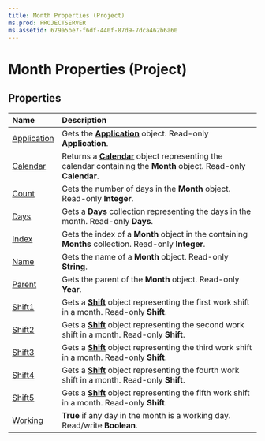 ```yaml
---
title: Month Properties (Project)
ms.prod: PROJECTSERVER
ms.assetid: 679a5be7-f6df-440f-87d9-7dca462b6a60
---
```



# Month Properties (Project)

## Properties



|**Name**|**Description**|
|:-----|:-----|
|[Application](month-application-property-project.md)|Gets the  **[Application](application-object-project.md)** object. Read-only **Application**.|
|[Calendar](month-calendar-property-project.md)| Returns a **[Calendar](calendar-object-project.md)** object representing the calendar containing the **Month** object. Read-only **Calendar**.|
|[Count](month-count-property-project.md)|Gets the number of days in the  **Month** object. Read-only **Integer**.|
|[Days](month-days-property-project.md)|Gets a  **[Days](day-object-project.md)** collection representing the days in the month. Read-only **Days**.|
|[Index](month-index-property-project.md)|Gets the index of a  **Month** object in the containing **Months** collection. Read-only **Integer**.|
|[Name](month-name-property-project.md)|Gets the name of a  **Month** object. Read-only **String**.|
|[Parent](month-parent-property-project.md)|Gets the parent of the  **Month** object. Read-only **Year**.|
|[Shift1](month-shift1-property-project.md)|Gets a  **[Shift](shift-object-project.md)** object representing the first work shift in a month. Read-only **Shift**.|
|[Shift2](month-shift2-property-project.md)|Gets a  **[Shift](shift-object-project.md)** object representing the second work shift in a month. Read-only **Shift**.|
|[Shift3](month-shift3-property-project.md)|Gets a  **[Shift](shift-object-project.md)** object representing the third work shift in a month. Read-only **Shift**.|
|[Shift4](month-shift4-property-project.md)|Gets a  **[Shift](shift-object-project.md)** object representing the fourth work shift in a month. Read-only **Shift**.|
|[Shift5](month-shift5-property-project.md)|Gets a  **[Shift](shift-object-project.md)** object representing the fifth work shift in a month. Read-only **Shift**.|
|[Working](month-working-property-project.md)|**True** if any day in the month is a working day. Read/write **Boolean**.|

